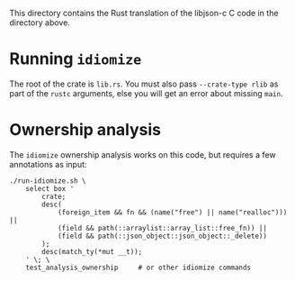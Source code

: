 This directory contains the Rust translation of the libjson-c C code in the
directory above.

# Running `idiomize`

The root of the crate is `lib.rs`.  You must also pass `--crate-type rlib` as
part of the `rustc` arguments, else you will get an error about missing `main`.

# Ownership analysis

The `idiomize` ownership analysis works on this code, but requires a few
annotations as input:

    ./run-idiomize.sh \
        select box '
            crate;
            desc(
                (foreign_item && fn && (name("free") || name("realloc"))) ||
                (field && path(::arraylist::array_list::free_fn)) ||
                (field && path(::json_object::json_object::_delete))
            );
            desc(match_ty(*mut __t));
        ' \; \
        test_analysis_ownership     # or other idiomize commands


